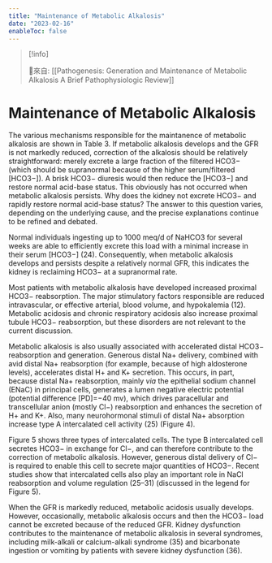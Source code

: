 ```yaml
---
title: "Maintenance of Metabolic Alkalosis"
date: "2023-02-16"
enableToc: false
---
```


> [!info] 
> 
> 🌱來自: [[Pathogenesis: Generation and Maintenance of Metabolic Alkalosis A Brief Pathophysiologic Review]]

# Maintenance of Metabolic Alkalosis

The various mechanisms responsible for the maintanence of metabolic alkalosis are shown in Table 3. If metabolic alkalosis develops and the GFR is not markedly reduced, correction of the alkalosis should be relatively straightforward: merely excrete a large fraction of the filtered HCO3− (which should be supranormal because of the higher serum/filtered [HCO3−]). A brisk HCO3− diuresis would then reduce the [HCO3−] and restore normal acid-base status. This obviously has not occurred when metabolic alkalosis persists. Why does the kidney not excrete HCO3− and rapidly restore normal acid-base status? The answer to this question varies, depending on the underlying cause, and the precise explanations continue to be refined and debated.

Normal individuals ingesting up to 1000 meq/d of NaHCO3 for several weeks are able to efficiently excrete this load with a minimal increase in their serum [HCO3−] (24). Consequently, when metabolic alkalosis develops and persists despite a relatively normal GFR, this indicates the kidney is reclaiming HCO3− at a supranormal rate.

Most patients with metabolic alkalosis have developed increased proximal HCO3− reabsorption. The major stimulatory factors responsible are reduced intravascular, or effective arterial, blood volume, and hypokalemia (12). Metabolic acidosis and chronic respiratory acidosis also increase proximal tubule HCO3− reabsorption, but these disorders are not relevant to the current discussion.

Metabolic alkalosis is also usually associated with accelerated distal HCO3− reabsorption and generation. Generous distal Na+ delivery, combined with avid distal Na+ reabsorption (for example, because of high aldosterone levels), accelerates distal H+ and K+ secretion. This occurs, in part, because distal Na+ reabsorption, mainly *via* the epithelial sodium channel (ENaC) in principal cells, generates a lumen negative electric potential (potential difference [PD]=−40 mv), which drives paracellular and transcellular anion (mostly Cl−) reabsorption and enhances the secretion of H+ and K+. Also, many neurohormonal stimuli of distal Na+ absorption increase type A intercalated cell activity (25) (Figure 4).

Figure 5 shows three types of intercalated cells. The type B intercalated cell secretes HCO3− in exchange for Cl−, and can therefore contribute to the correction of metabolic alkalosis. However, generous distal delivery of Cl− is required to enable this cell to secrete major quantities of HCO3−. Recent studies show that intercalated cells also play an important role in NaCl reabsorption and volume regulation (25–31) (discussed in the legend for Figure 5).

When the GFR is markedly reduced, metabolic acidosis usually develops. However, occasionally, metabolic alkalosis occurs and then the HCO3− load cannot be excreted because of the reduced GFR. Kidney dysfunction contributes to the maintenance of metabolic alkalosis in several syndromes, including milk-alkali or calcium-alkali syndrome (35) and bicarbonate ingestion or vomiting by patients with severe kidney dysfunction (36).

